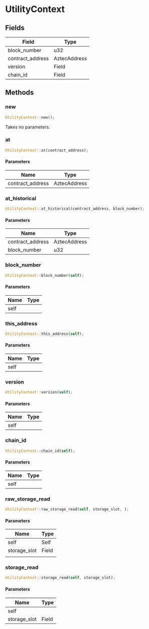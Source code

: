 # UtilityContext

## Fields
| Field | Type |
| --- | --- |
| block_number | u32 |
| contract_address | AztecAddress |
| version | Field |
| chain_id | Field |

## Methods

### new

```rust
UtilityContext::new();
```

Takes no parameters.

### at

```rust
UtilityContext::at(contract_address);
```

#### Parameters
| Name | Type |
| --- | --- |
| contract_address | AztecAddress |

### at_historical

```rust
UtilityContext::at_historical(contract_address, block_number);
```

#### Parameters
| Name | Type |
| --- | --- |
| contract_address | AztecAddress |
| block_number | u32 |

### block_number

```rust
UtilityContext::block_number(self);
```

#### Parameters
| Name | Type |
| --- | --- |
| self |  |

### this_address

```rust
UtilityContext::this_address(self);
```

#### Parameters
| Name | Type |
| --- | --- |
| self |  |

### version

```rust
UtilityContext::version(self);
```

#### Parameters
| Name | Type |
| --- | --- |
| self |  |

### chain_id

```rust
UtilityContext::chain_id(self);
```

#### Parameters
| Name | Type |
| --- | --- |
| self |  |

### raw_storage_read

```rust
UtilityContext::raw_storage_read(self, storage_slot, );
```

#### Parameters
| Name | Type |
| --- | --- |
| self | Self |
| storage_slot | Field |
|  |  |

### storage_read

```rust
UtilityContext::storage_read(self, storage_slot);
```

#### Parameters
| Name | Type |
| --- | --- |
| self |  |
| storage_slot | Field |

